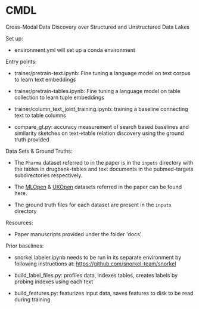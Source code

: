# CMDL
Cross-Modal Data Discovery over Structured and Unstructured Data Lakes

Set up:
- environment.yml will set up a conda environment

Entry points:
- trainer/pretrain-text.ipynb: Fine tuning a language model on text corpus to learn text embeddings

- trainer/pretrain-tables.ipynb: Fine tuning a language model on table collection to learn tuple embeddings

- trainer/column_text_joint_training.ipynb: training a baseline connecting text to table columns

- compare_gt.py: accuracy measurement of search based baselines and similarity sketches on text->table relation discovery using the ground truth provided

Data Sets & Ground Truths:
- The `Pharma` dataset referred to in the paper is in the `inputs` directory with the tables in drugbank-tables and text documents in the pubmed-targets subdirectories respectively.

- The [MLOpen](https://upcommons.upc.edu/bitstream/handle/2117/343152/p184.pdf?sequence=1&isAllowed=y) & [UKOpen](https://nkons.github.io/papers/290300a709.pdf) datasets referred in the paper can be found here. 

- The ground truth files for each dataset are present in the `inputs` directory

Resources:
- Paper manuscripts provided under the folder 'docs'

Prior baselines:
- snorkel labeler.ipynb needs to be run in its separate environment by following instructions at: https://github.com/snorkel-team/snorkel

- build_label_files.py: profiles data, indexes tables, creates labels by probing indexes using each text

- build_features.py: featurizes input data, saves features to disk to be read during training



